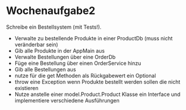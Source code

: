 # Wochenaufgabe2

Schreibe ein Bestellsystem (mit Tests!).

- Verwalte zu bestellende Produkte in einer ProductDb (muss nicht veränderbar sein)
- Gib alle Produkte in der AppMain aus
- Verwalte Bestellungen über eine OrderDb
- Füge eine Bestellung über einen OrderService hinzu
- Gib alle Bestellungen aus
- nutze für die get Methoden als Rückgabewert ein Optional
- throw eine Exception wenn Produkte bestellt werden sollen die nicht existieren
- Nutze anstelle einer model.Product.Product Klasse ein Interface und implementiere verschiedene Ausführungen
